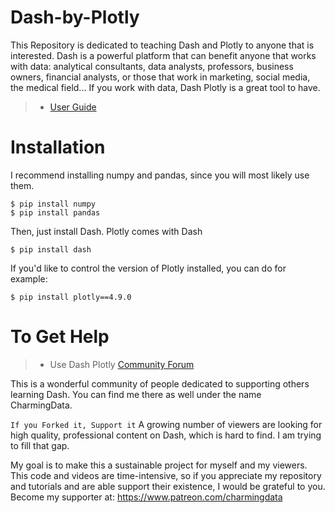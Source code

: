 # Dash-by-Plotly
This Repository is dedicated to teaching Dash and Plotly to anyone that is interested. 
Dash is a powerful platform that can benefit anyone that works with data: analytical consultants, data analysts, professors, 
business owners, financial analysts, or those that work in marketing, social media, the medical field... If you work with data, Dash Plotly is a great tool to have.

> - [User Guide](https://dash-docs.herokuapp.com/introduction)

# Installation
I recommend installing numpy and pandas, since you will most likely use them.

    $ pip install numpy
    $ pip install pandas
    
Then, just install Dash. Plotly comes with Dash

    $ pip install dash
    
If you'd like to control the version of Plotly installed, you can do for example:

    $ pip install plotly==4.9.0
    
# To Get Help
> - Use Dash Plotly [Community Forum](https://community.plotly.com/)

This is a wonderful community of people dedicated to supporting others learning Dash. You can find me there as well under the name CharmingData.

```If you Forked it, Support it```
A growing number of viewers are looking for high quality, professional content on Dash, which is hard to find. I am trying to fill that gap. 

My goal is to make this a sustainable project for myself and my viewers. This code and videos are time-intensive, so if you appreciate my repository and tutorials and are able support their existence, I would be grateful to you. Become my supporter at: https://www.patreon.com/charmingdata
